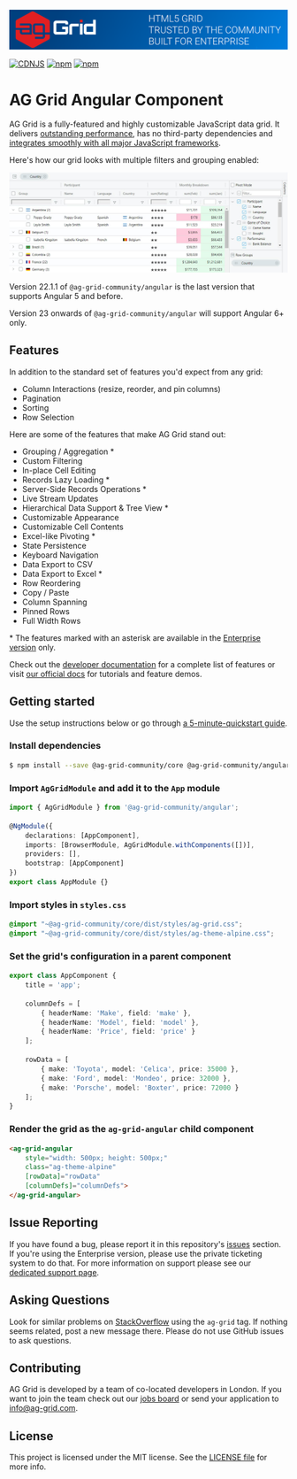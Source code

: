 ![alt text](./github-banner.png "AG Grid")

[![CDNJS](https://img.shields.io/cdnjs/v/ag-grid.svg)](https://cdnjs.com/libraries/ag-grid)
[![npm](https://img.shields.io/npm/dm/ag-grid-community.svg)](https://www.npmjs.com/package/ag-grid-community)
[![npm](https://img.shields.io/npm/dt/ag-grid-community.svg)](https://www.npmjs.com/package/ag-grid-community)

# AG Grid Angular Component

AG Grid is a fully-featured and highly customizable JavaScript data grid.
It delivers [outstanding performance](https://www.ag-grid.com/example.php?utm_source=@ag-grid-community/angular-readme&utm_medium=repository&utm_campaign=github), has no third-party dependencies and [integrates smoothly with all major JavaScript frameworks](https://www.ag-grid.com/angular-table/getting-started/?utm_source=@ag-grid-community/angular-readme&utm_medium=repository&utm_campaign=github).

Here's how our grid looks with multiple filters and grouping enabled:

![alt text](./github-grid-demo.jpg "AG Grid demo")

Version 22.1.1 of `@ag-grid-community/angular` is the last version that supports Angular 5 and before.

Version 23 onwards of `@ag-grid-community/angular` will support Angular 6+ only.

## Features

In addition to the standard set of features you'd expect from any grid:

* Column Interactions (resize, reorder, and pin columns)
* Pagination
* Sorting
* Row Selection

Here are some of the features that make AG Grid stand out:

* Grouping / Aggregation *
* Custom Filtering
* In-place Cell Editing
* Records Lazy Loading *
* Server-Side Records Operations *
* Live Stream Updates
* Hierarchical Data Support & Tree View *
* Customizable Appearance
* Customizable Cell Contents
* Excel-like Pivoting *
* State Persistence
* Keyboard Navigation
* Data Export to CSV
* Data Export to Excel *
* Row Reordering
* Copy / Paste
* Column Spanning
* Pinned Rows
* Full Width Rows

\* The features marked with an asterisk are available in the [Enterprise version](https://www.ag-grid.com/license-pricing.php?utm_source=@ag-grid-community/angular-readme&utm_medium=repository&utm_campaign=github) only.

Check out the [developer documentation](https://www.ag-grid.com/documentation/?utm_source=@ag-grid-community/angular-readme&utm_medium=repository&utm_campaign=github) for a complete list of features or visit [our official docs](https://www.ag-grid.com/features-overview/?utm_source=@ag-grid-community/angular-readme&utm_medium=repository&utm_campaign=github) for tutorials and feature demos.

## Getting started

Use the setup instructions below or go through [a 5-minute-quickstart guide](https://www.ag-grid.com/angular-table/getting-started/?utm_source=@ag-grid-community/angular-readme&utm_medium=repository&utm_campaign=github).

### Install dependencies

```sh
$ npm install --save @ag-grid-community/core @ag-grid-community/angular
```

### Import `AgGridModule` and add it to the `App` module

```ts
import { AgGridModule } from '@ag-grid-community/angular';

@NgModule({
	declarations: [AppComponent],
	imports: [BrowserModule, AgGridModule.withComponents([])],
	providers: [],
	bootstrap: [AppComponent]
})
export class AppModule {}
```

### Import styles in `styles.css`

```scss
@import "~@ag-grid-community/core/dist/styles/ag-grid.css";
@import "~@ag-grid-community/core/dist/styles/ag-theme-alpine.css";
```

### Set the grid's configuration in a parent component

```ts
export class AppComponent {
	title = 'app';

	columnDefs = [
		{ headerName: 'Make', field: 'make' },
		{ headerName: 'Model', field: 'model' },
		{ headerName: 'Price', field: 'price' }
	];

	rowData = [
		{ make: 'Toyota', model: 'Celica', price: 35000 },
		{ make: 'Ford', model: 'Mondeo', price: 32000 },
		{ make: 'Porsche', model: 'Boxter', price: 72000 }
	];
}
```

### Render the grid as the `ag-grid-angular` child component

```html
<ag-grid-angular
	style="width: 500px; height: 500px;"
	class="ag-theme-alpine"
	[rowData]="rowData"
	[columnDefs]="columnDefs">
</ag-grid-angular>
```

## Issue Reporting

If you have found a bug, please report it in this repository's [issues](https://github.com/ag-grid/ag-grid/issues) section. If you're using the Enterprise version, please use the private ticketing system to do that. For more information on support please see our [dedicated support page](https://www.ag-grid.com/support.php?utm_source=@ag-grid-community/angular-readme&utm_medium=repository&utm_campaign=github).

## Asking Questions

Look for similar problems on [StackOverflow](https://stackoverflow.com/questions/tagged/ag-grid) using the `ag-grid` tag. If nothing seems related, post a new message there. Please do not use GitHub issues to ask questions.

## Contributing

AG Grid is developed by a team of co-located developers in London. If you want to join the team check out our [jobs board](https://www.ag-grid.com/ag-grid-jobs-board/?utm_source=@ag-grid-community/angular-readme&utm_medium=repository&utm_campaign=github) or send your application to info@ag-grid.com.

## License

This project is licensed under the MIT license. See the [LICENSE file](./LICENSE.txt) for more info.

